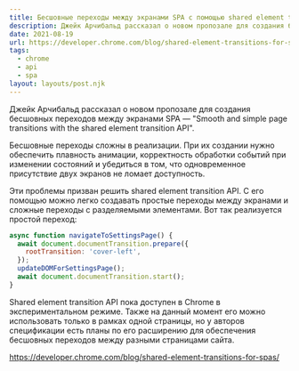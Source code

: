 ```yaml
---
title: Бесшовные переходы между экранами SPA с помощью shared element transition API
description: Джейк Арчибальд рассказал о новом пропозале для создания бесшовных переходов между экранами SPA
date: 2021-08-19
url: https://developer.chrome.com/blog/shared-element-transitions-for-spas/
tags:
  - chrome
  - api
  - spa
layout: layouts/post.njk
---
```

Джейк Арчибальд рассказал о новом пропозале для создания бесшовных переходов между экранами SPA — "Smooth and simple page transitions with the shared element transition API".

Бесшовные переходы сложны в реализации. При их создании нужно обеспечить плавность анимации, корректность обработки событий при изменении состояний и убедиться в том, что одновременное присутствие двух экранов не ломает доступность.

Эти проблемы призван решить shared element transition API. С его помощью можно легко создавать простые переходы между экранами и сложные переходы с разделяемыми элементами. Вот так реализуется простой переход:

```javascript
async function navigateToSettingsPage() {
  await document.documentTransition.prepare({
    rootTransition: 'cover-left',
  });
  updateDOMForSettingsPage();
  await document.documentTransition.start();
}
```

Shared element transition API пока доступен в Chrome в экспериментальном режиме. Также на данный момент его можно использовать только в рамках одной страницы, но у авторов спецификации есть планы по его расширению для обеспечения бесшовных переходов между разными страницами сайта. 

https://developer.chrome.com/blog/shared-element-transitions-for-spas/
